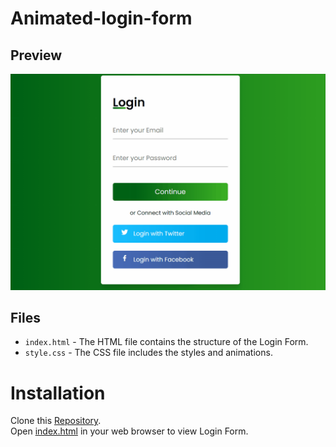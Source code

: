 # Animated-login-form
## Preview
![Animated-login-form](https://github.com/Sais-27/Animated-login-form/blob/main/Login%20page.gif)
## Files
- `index.html` - The HTML file contains the structure of the Login Form.
- `style.css` - The CSS file includes the styles and animations.
# Installation
Clone this [Repository](https://github.com/Sais-27/Animated-login-form.git).<br/>
Open [index.html](https://github.com/Sais-27/Animated-login-form/blob/main/index.html) in your web browser to view Login Form.


